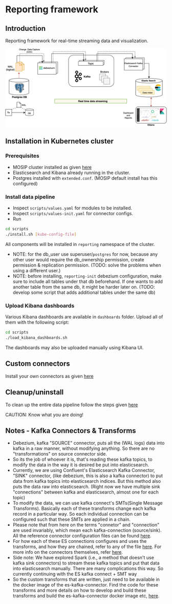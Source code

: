 # Reporting framework

## Introduction
Reporting framework for real-time streaming data and visualization.  

![](docs/images/reporting_architecture.png)

## Installation in Kubernetes cluster

### Prerequisites

* MOSIP cluster installed as given [here](https://github.com/mosip/mosip-infra/tree/1.2.0_v3/deployment/v3)
* Elasticsearch and Kibana already running in the cluster.
* Postgres installed with `extended.conf`. (MOSIP default install has this configured)

###  Install data pipeline
* Inspect `scripts/values.yaml` for modules to be installed.
* Inspect `scripts/values-init.yaml` for connector configs.
* Run
```sh
cd scripts
./install.sh [kube-config-file]
```
All components will be installed in `reporting` namespace of the cluster.

- NOTE: for the db_user use superuser/`postgres` for now, because any other user would require the db_ownership permission, create permission & replication permission. (TODO: solve the problems when using a different user.)
- NOTE: before installing, `reporting-init` debezium configuration, make sure to include all tables under that db beforehand. If one wants to add another table from the same db, it might be harder later on. (TODO: develop some script that adds additional tables under the same db)

### Upload Kibana dashboards
Various Kibana dashboards are available in `dashboards` folder.  Upload all of them with the following script:
```sh
cd scripts
./load_kibana_dashboards.sh
```
The dashboards may also be uploaded manually using Kibana UI.

## Custom connectors
Install your own connectors as given [here](docs/connectors.md)

## Cleanup/uninstall
To clean up the entire data pipeline follow the steps given [here](docs/cleanup.md)

CAUTION: Know what you are doing!  

## Notes - Kafka Connectors & Transforms

- Debezium, kafka "SOURCE" connector, puts all the (WAL logs) data into kafka in a raw manner, without modifying anything. So there are no "transformations" on source connector side.
- So its the job of whoever it is, that's reading these kafka topics, to modify the data in the way it is desired be put into elasticsearch.
- Currently, we are using Confluent's Elasticsearch Kafka Connector, "SINK" connector, (like debezium, this is also a kafka connector) to put data from kafka topics into elasticsearch indices. But this method also puts the data raw into elasticsearch. (Right now we have multiple sink "connections" between kafka and elasticsearch, almost one for each topic)
- To modify the data, we can use kafka connect's SMTs(Single Message Transforms). Basically each of these transforms change each kafka record in a particular way. So each individual connection can be configured such that these SMTs are applied in a chain.
- Please note that from here on the terms "connetor" and "connection" are used invariably, which mean each kafka-connection (source/sink). All the reference connector configuration files can be found [here](kafka-connect/).
- For how each of these ES connections configures and uses the transforms, and how they are chained, refer to any of the file [here](kafka-connect/ref_connector_api_calls). For more info on the connectors themselves, refer [here](docs/connectors.md).
- Side note: We have explored Spark (i.e., a method that doesn't use kafka sink connectors) to stream these kafka topics and put that data into elasticsearch manually. There are many complications this way. So currently continuing with the ES kafka connect + SMT way
- So the custom transforms that are written, just need to be available in the docker image of the es-kafka-connector. Find the code for these transforms and more details on how to develop and build these transforms and build the es-kafka-connector docker image etc, [here](build/es-kafka-connetor).
